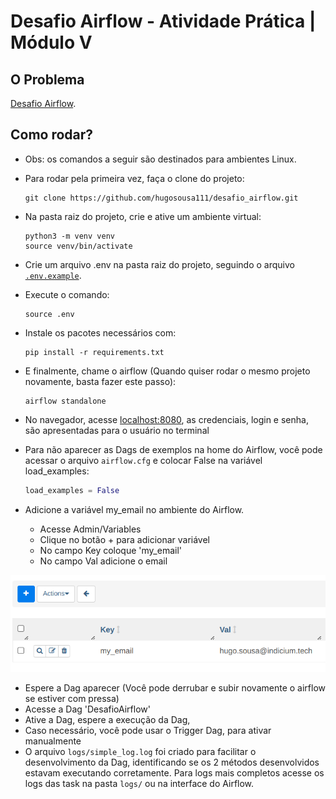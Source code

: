 # Desafio Airflow - Atividade Prática | Módulo V

## O Problema
[Desafio Airflow](desafio-airflow.md).

## Como rodar? 

- Obs: os comandos a seguir são destinados para ambientes Linux. 

- Para rodar pela primeira vez, faça o clone do projeto: 
    ```console
    git clone https://github.com/hugosousa111/desafio_airflow.git
    ```
- Na pasta raiz do projeto, crie e ative um ambiente virtual: 
    ```console
    python3 -m venv venv
    source venv/bin/activate
    ```
- Crie um arquivo .env na pasta raiz do projeto, seguindo o arquivo [`.env.example`](.env.example).
- Execute o comando: 
    ```console
    source .env
    ```
- Instale os pacotes necessários com: 
    ```console
    pip install -r requirements.txt
    ```
- E finalmente, chame o airflow (Quando quiser rodar o mesmo projeto novamente, basta fazer este passo): 
    ```console
    airflow standalone
    ```
- No navegador, acesse [localhost:8080](http://localhost:8080/), as credenciais, login e senha, são apresentadas para o usuário no terminal
- Para não aparecer as Dags de exemplos na home do Airflow, você pode acessar o arquivo `airflow.cfg` e colocar False na variável load_examples:
    ```python
    load_examples = False
    ```
- Adicione a variável my_email no ambiente do Airflow. 
    - Acesse Admin/Variables
    - Clique no botão + para adicionar variável
    - No campo Key coloque 'my_email'
    - No campo Val adicione o email

![img](images/var_email.png)

- Espere a Dag aparecer (Você pode derrubar e subir novamente o airflow se estiver com pressa)
- Acesse a Dag 'DesafioAirflow'
- Ative a Dag, espere a execução da Dag, 
- Caso necessário, você pode usar o Trigger Dag, para ativar manualmente
- O arquivo `logs/simple_log.log` foi criado para facilitar o desenvolvimento da Dag, identificando se os 2 métodos desenvolvidos estavam executando corretamente. Para logs mais completos acesse os logs das task na pasta `logs/` ou na interface do Airflow.